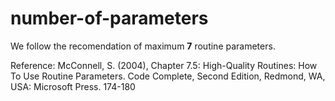 # number-of-parameters

We follow the recomendation of maximum **7** routine parameters.

Reference:
McConnell, S. (2004), Chapter 7.5: High-Quality Routines: How To Use Routine Parameters. Code Complete, Second Edition, Redmond, WA, USA: Microsoft Press. 174-180
